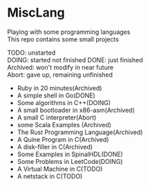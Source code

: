 # MiscLang
Playing with some programming languages  
This repo contains some small projects  

TODO: unstarted  
DOING: started not finished
DONE: just finished  
Archived: won't modify in near future  
Abort: gave up, remaining unfinished  

<ul>
<li>Ruby in 20 minutes(Archived)</li>
<li>A simple shell in Go(DONE)</li>
<li>Some algorithms in C++(DOING)</li>
<li>A small bootloader in x86-asm(Archived)</li>
<li>A small C interpreter(Abort)</li>
<li>some Scala Examples (Archived)</li>
<li>The Rust Programming Language(Archived)</li>
<li>A Quine Program in C(Archived)</li>
<li>A disk-filler in C(Archived)</li>
<li>Some Examples in SpinalHDL(DONE)</li>
<li>Some Problems in LeetCode(DOING)</li>
<li>A Virtual Machine in C(TODO)</li>
<li>A netstack in C(TODO)</li>
</ul>
